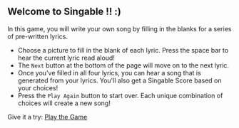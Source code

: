 ## Welcome to Singable !! :)

In this game, you will write your own song by filling in the blanks for a series of pre-written lyrics.

* Choose a picture to fill in the blank of each lyric. Press the space bar to hear the current lyric read aloud!
* The `Next` button at the bottom of the page will move on to the next lyric.
* Once you've filled in all four lyrics, you can hear a song that is generated from your lyrics. You'll also get a Singable Score based on your choices!
* Press the `Play Again` button to start over.  Each unique combination of choices will create a new song!

Give it a try: [Play the Game](./game.html)
